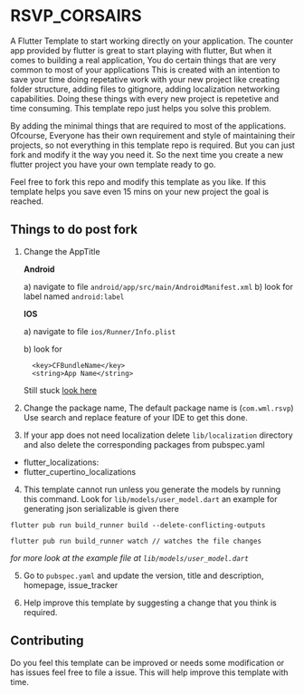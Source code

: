 # RSVP_CORSAIRS

A Flutter Template to start working directly on your application. The counter app provided by flutter is great to start playing with flutter, But when it comes to building a real application, You do certain things that are very common to most of your applications This is created with an intention to save your time doing repetative work with your new project like creating folder structure, adding files to gitignore, adding localization networking capabilities. Doing these things with every new project is repetetive and time consuming. This template repo just helps you solve this problem.

By adding the minimal things that are required to most of the applications. Ofcourse, Everyone has their own requirement and style of maintaining their projects, so not everything in this template repo is required. But you can just fork and modify it the way you need it. So the next time you create a new flutter project you have your own template ready to go.

Feel free to fork this repo and modify this template as you like. If this template helps you save even 15 mins on your new project the goal is reached.

## Things to do post fork

 1. Change the AppTitle

    **Android**

    a) navigate to file ```android/app/src/main/AndroidManifest.xml```
    b) look for label named ```android:label```

    **IOS**

    a) navigate to file ```ios/Runner/Info.plist```

    b) look for
      ```
        <key>CFBundleName</key>
        <string>App Name</string>
      ```

    Still stuck [look here](https://stackoverflow.com/questions/49353199/how-can-i-change-the-app-display-name-build-with-flutter)

 2. Change the package name, The default package name is (```com.wml.rsvp```)
    Use search and replace feature of your IDE to get this done.

 3. If your app does not need localization delete ```lib/localization``` directory and also delete the corresponding packages
  from pubspec.yaml
   -  flutter_localizations:
   -  flutter_cupertino_localizations

 4. This template cannot run unless you generate the models by running this command.
 Look for ```lib/models/user_model.dart``` an example for generating json serializable is given there

  ```
  flutter pub run build_runner build --delete-conflicting-outputs

  flutter pub run build_runner watch // watches the file changes
  ```

  _for more look at the example file at `lib/models/user_model.dart`_

 5. Go to `pubspec.yaml` and update the version, title and description, homepage, issue_tracker

 6. Help improve this template by suggesting a change that you think is required.

## Contributing

Do you feel this template can be improved or needs some modification or has issues feel free to file a issue. This will help improve this template with time.



